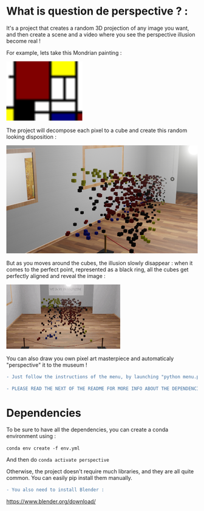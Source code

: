 # What is question de perspective ? :

It's a project that creates a random 3D projection of any image you want, and then create a scene and a video where you
see the perspective illusion become real !

 For example, lets take this Mondrian painting :

<img src="./data/for_readme/mondrian.png" alt="Mondrian" width="200">

The project will decompose each pixel to a cube and create this random looking disposition :

![perspective](./data/for_readme/perspective_mondrian.png)

But as you moves around the cubes, the illusion slowly disappear : when it comes to the perfect point, represented
as a black ring, all the cubes get perfectly aligned and reveal the image :

![gif](./data/for_readme/gif_mondrian.gif)

You can also draw you own pixel art masterpiece and automaticaly "perspective" it to the museum !

```diff
- Just follow the instructions of the menu, by launching "python menu.py"
```


```diff
- PLEASE READ THE NEXT OF THE README FOR MORE INFO ABOUT THE DEPENDENCIES!
```
# Dependencies
To be sure to have all the dependencies, you can create a conda environment using :

`conda env create -f env.yml`
 
 And then do `conda activate perspective`

Otherwise, the project doesn't require much libraries, and they are all quite common. You can easily pip install them
manually.

```diff
- You also need to install Blender :
```
https://www.blender.org/download/